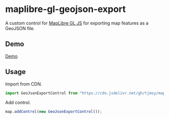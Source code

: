 ﻿# maplibre-gl-geojson-export
A custom control for [MapLibre GL JS](https://github.com/maplibre/maplibre-gl-js/) for exporting map features as a GeoJSON file.

## Demo
[Demo](https://tjmsy.github.io/maplibre-gl-geojson-export/)

## Usage  

Import from CDN.

```javascript
import GeoJsonExportControl from "https://cdn.jsdelivr.net/gh/tjmsy/maplibre-gl-geojson-export/src/maplibre-gl-geojson-export.js";
```

Add control.

```javascript
map.addControl(new GeoJsonExportControl());
```
